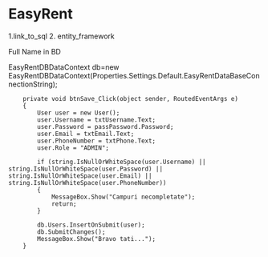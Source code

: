 # EasyRent
1.link_to_sql
2. entity_framework

Full Name in BD

 EasyRentDBDataContext db=new EasyRentDBDataContext(Properties.Settings.Default.EasyRentDataBaseConnectionString);

        private void btnSave_Click(object sender, RoutedEventArgs e)
        {
            User user = new User();
            user.Username = txtUsername.Text;
            user.Password = passPassword.Password;
            user.Email = txtEmail.Text;
            user.PhoneNumber = txtPhone.Text;
            user.Role = "ADMIN";

            if (string.IsNullOrWhiteSpace(user.Username) || string.IsNullOrWhiteSpace(user.Password) || string.IsNullOrWhiteSpace(user.Email) || string.IsNullOrWhiteSpace(user.PhoneNumber))
            {
                MessageBox.Show("Campuri necompletate");
                return;
            }

            db.Users.InsertOnSubmit(user);
            db.SubmitChanges();
            MessageBox.Show("Bravo tati...");
        }
